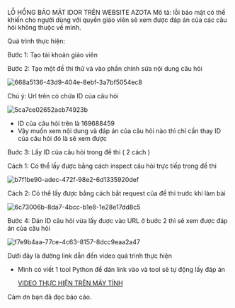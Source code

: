 LỖ HỔNG BẢO MẬT IDOR TRÊN WEBSITE AZOTA
Mô tả: lỗi bảo mật có thể khiến cho người dùng với quyền giáo viên sẽ xem được đáp án của các câu hỏi không thuộc về mình.

Quá trình thực hiện:

Bước 1: Tạo tài khoản giáo viên

Bước 2: Tạo một đề thi thử và vào phần chỉnh sửa nội dung câu hỏi


![668a5136-43d9-404e-8ebf-3a7bf5054ec8](https://github.com/Ngoducvan/Report_Bug/assets/88313289/7e8932b3-6259-498a-96fb-3fb4d8e7a8cd)

Chú ý: Url trên có chứa ID của câu hỏi


![5ca7ce02652acb74923b](https://github.com/Ngoducvan/Report_Bug/assets/88313289/c787b394-4de8-40b7-8e45-e15bfabdd382)

* ID của câu hỏi trên là 169688459
* Vậy muốn xem nội dung và đáp án của câu hỏi nào thì chỉ cần thay ID của câu hỏi đó là sẽ xem được
  
Buớc 3: Lấy ID của câu hỏi trong đề thi ( 2 cách )
  
  Cách 1: Có thể lấy được bằng cách inspect câu hỏi trực tiếp trong đề thi
  
  
  ![b7f1be90-adec-472f-98e2-6d1335920def](https://github.com/Ngoducvan/Report_Bug/assets/88313289/72f82c6f-ac63-40f1-b319-8915591e2471)
  
  Cách 2: Có thể lấy được bằng cách bắt request của đề thi trước khi làm bài
  
  
  ![6c73006b-8da7-4bcc-b1e8-1e28e17dd8c5](https://github.com/Ngoducvan/Report_Bug/assets/88313289/09de1129-2405-4a87-b7ce-796017c9581c)


Bước 4: Dán ID câu hỏi vừa lấy được vào URL ở bước 2 thì sẽ xem được đáp án của câu hỏi


![f7e9b4aa-77ce-4c63-8157-8dcc9eaa2a47](https://github.com/Ngoducvan/Report_Bug/assets/88313289/ea548345-e017-4f88-b47b-3fbcbd57e683)
  
Dưới đây là đường link dẫn đến video quá trình thực hiện
* Mình có viết 1 tool Python để dán link vào và tool sẽ tự động lấy đáp án
  
  [VIDEO THỰC HIỆN TRÊN MÁY TÍNH](https://drive.google.com/drive/folders/1qQiC8_f9JNI91FMHwWliaVpLkHy59n2g?usp=drive_link)

Cảm ơn bạn đã đọc báo cáo.
  
  






















